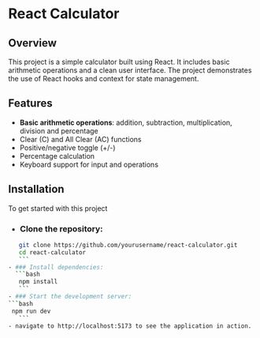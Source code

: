 # React Calculator

## Overview
This project is a simple calculator built using React. It includes basic arithmetic operations and a clean user interface. The project demonstrates the use of React hooks and context for state management.
## Features
-  **Basic arithmetic operations**: addition, subtraction, multiplication, division and percentage
- Clear (C) and All Clear (AC) functions
- Positive/negative toggle (+/-)
- Percentage calculation
- Keyboard support for input and operations
## Installation
To get started with this project
- ### Clone the repository:
 ```bash
    git clone https://github.com/yourusername/react-calculator.git
    cd react-calculator
    ```
- ### Install dependencies:
   ```bash
    npm install
    ```
- ### Start the development server:
 ```bash
  npm run dev
    ```
- navigate to http://localhost:5173 to see the application in action.
